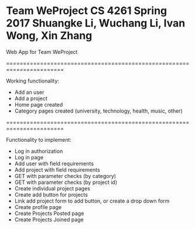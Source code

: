 Team WeProject
CS 4261 Spring 2017
Shuangke Li, Wuchang Li, Ivan Wong, Xin Zhang
=======================================================================

Web App for Team WeProject

=======================================================================

Working functionality:
- Add an user
- Add a project
- Home page created
- Category pages created (university, technology, health, music, other)

=======================================================================

Functionality to implement:
- Log in authorization
- Log in page
- Add user with field requirements
- Add project with field requirements
- GET with parameter checks (by category)
- GET with parameter checks (by project id)
- Create individual project pages
- Create add button for projects
- Link add project form to add button, or create a drop down form
- Create profile page
- Create Projects Posted page
- Create Projects Joined page
